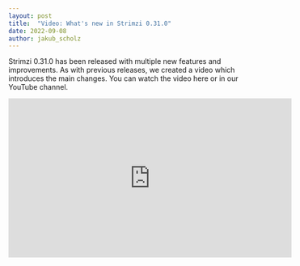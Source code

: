```yaml
---
layout: post
title:  "Video: What's new in Strimzi 0.31.0"
date: 2022-09-08
author: jakub_scholz
---
```


Strimzi 0.31.0 has been released with multiple new features and improvements.
As with previous releases, we created a video which introduces the main changes.
You can watch the video here or in our YouTube channel.

<!--more-->

<iframe width="560" height="315" src="https://www.youtube.com/embed/01dy70VlAgM" frameborder="0" allow="accelerometer; autoplay; encrypted-media; gyroscope; picture-in-picture" allowfullscreen></iframe>
